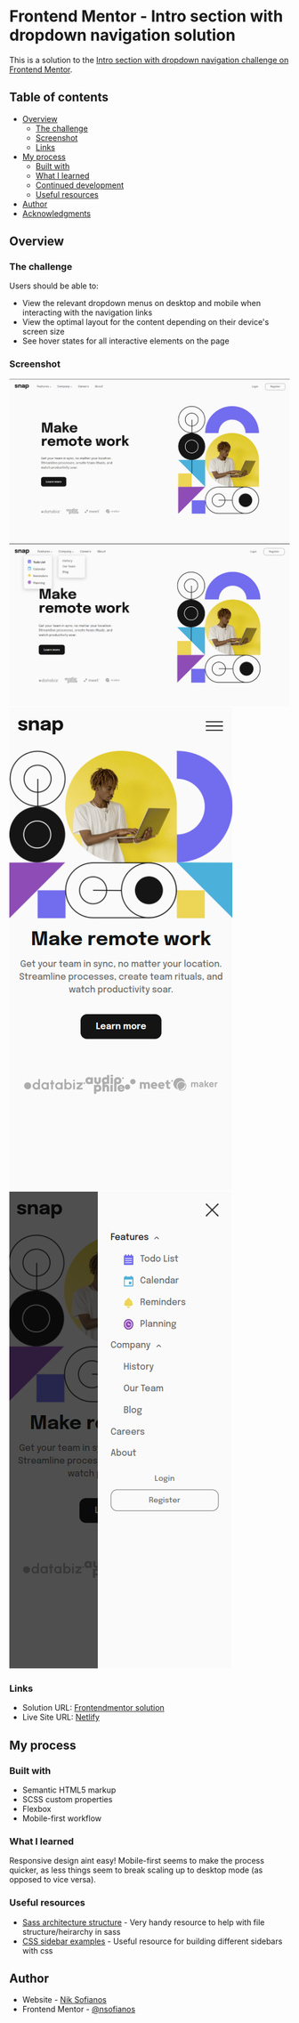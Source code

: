 # Frontend Mentor - Intro section with dropdown navigation solution

This is a solution to the [Intro section with dropdown navigation challenge on Frontend Mentor](https://www.frontendmentor.io/challenges/intro-section-with-dropdown-navigation-ryaPetHE5).

## Table of contents

- [Overview](#overview)
  - [The challenge](#the-challenge)
  - [Screenshot](#screenshot)
  - [Links](#links)
- [My process](#my-process)
  - [Built with](#built-with)
  - [What I learned](#what-i-learned)
  - [Continued development](#continued-development)
  - [Useful resources](#useful-resources)
- [Author](#author)
- [Acknowledgments](#acknowledgments)

## Overview

### The challenge

Users should be able to:

- View the relevant dropdown menus on desktop and mobile when interacting with the navigation links
- View the optimal layout for the content depending on their device's screen size
- See hover states for all interactive elements on the page

### Screenshot

!["Desktop"](./public/images/ss-desktop.png)
!["Desktop Hover"](./public/images/ss-desktop2.png)
!["Mobile"](./public/images/ss-mobile.png)
!["Mobile Sidebar"](./public/images/ss-mobile2.png)

### Links

- Solution URL: [Frontendmentor solution](https://www.frontendmentor.io/solutions/responsive-page-made-with-scssflexbox-Ijyo4o054b)
- Live Site URL: [Netlify](https://ns-snapintro.netlify.app)

## My process

### Built with

- Semantic HTML5 markup
- SCSS custom properties
- Flexbox
- Mobile-first workflow

### What I learned

Responsive design aint easy! Mobile-first seems to make the process quicker, as less things seem to break scaling up to desktop mode (as opposed to vice versa).

### Useful resources

- [Sass architecture structure](https://gist.github.com/AdamMarsden/7b85e8d5bdb5bef969a0) - Very handy resource to help with file structure/heirarchy in sass
- [CSS sidebar examples](https://blog.hubspot.com/website/css-sidebar) - Useful resource for building different sidebars with css

## Author

- Website - [Nik Sofianos](nsofianos.github.io)
- Frontend Mentor - [@nsofianos](https://www.frontendmentor.io/profile/nsofianos)
